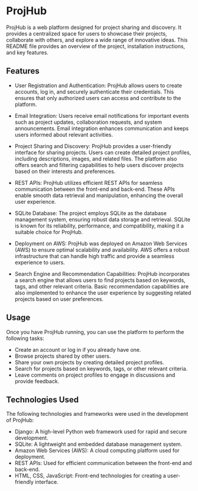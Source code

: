 # ProjHub
ProjHub is a web platform designed for project sharing and discovery. It provides a centralized space for users to showcase their projects, collaborate with others, and explore a wide range of innovative ideas. This README file provides an overview of the project, installation instructions, and key features.

## Features
* User Registration and Authentication: ProjHub allows users to create accounts, log in, and securely authenticate their credentials. This ensures that only authorized users can access and contribute to the platform.

* Email Integration: Users receive email notifications for important events such as project updates, collaboration requests, and system announcements. Email integration enhances communication and keeps users informed about relevant activities.

* Project Sharing and Discovery: ProjHub provides a user-friendly interface for sharing projects. Users can create detailed project profiles, including descriptions, images, and related files. The platform also offers search and filtering capabilities to help users discover projects based on their interests and preferences.

* REST APIs: ProjHub utilizes efficient REST APIs for seamless communication between the front-end and back-end. These APIs enable smooth data retrieval and manipulation, enhancing the overall user experience.

* SQLite Database: The project employs SQLite as the database management system, ensuring robust data storage and retrieval. SQLite is known for its reliability, performance, and compatibility, making it a suitable choice for ProjHub.

* Deployment on AWS: ProjHub was deployed on Amazon Web Services (AWS) to ensure optimal scalability and availability. AWS offers a robust infrastructure that can handle high traffic and provide a seamless experience to users.

* Search Engine and Recommendation Capabilities: ProjHub incorporates a search engine that allows users to find projects based on keywords, tags, and other relevant criteria. Basic recommendation capabilities are also implemented to enhance the user experience by suggesting related projects based on user preferences.

## Usage
Once you have ProjHub running, you can use the platform to perform the following tasks:
* Create an account or log in if you already have one.
* Browse projects shared by other users.
* Share your own projects by creating detailed project profiles.
* Search for projects based on keywords, tags, or other relevant criteria.
* Leave comments on project profiles to engage in discussions and provide feedback.

## Technologies Used
The following technologies and frameworks were used in the development of ProjHub:
* Django: A high-level Python web framework used for rapid and secure development.
* SQLite: A lightweight and embedded database management system.
* Amazon Web Services (AWS): A cloud computing platform used for deployment.
* REST APIs: Used for efficient communication between the front-end and back-end.
* HTML, CSS, JavaScript: Front-end technologies for creating a user-friendly interface.
